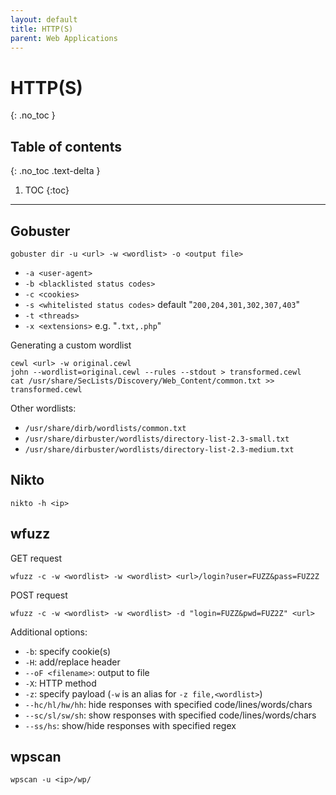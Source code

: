 ```yaml
---
layout: default
title: HTTP(S)
parent: Web Applications
---
```


# HTTP(S)
{: .no_toc }

## Table of contents
{: .no_toc .text-delta }

1. TOC
{:toc}

---

## Gobuster
```shell
gobuster dir -u <url> -w <wordlist> -o <output file>
```
- `-a <user-agent>`
- `-b <blacklisted status codes>`
- `-c <cookies>`
- `-s <whitelisted status codes>` default "`200,204,301,302,307,403`"
- `-t <threads>`
- `-x <extensions>` e.g. "`.txt,.php`"

Generating a custom wordlist
```shell
cewl <url> -w original.cewl
john --wordlist=original.cewl --rules --stdout > transformed.cewl
cat /usr/share/SecLists/Discovery/Web_Content/common.txt >> transformed.cewl
```

Other wordlists:
- `/usr/share/dirb/wordlists/common.txt`
- `/usr/share/dirbuster/wordlists/directory-list-2.3-small.txt`
- `/usr/share/dirbuster/wordlists/directory-list-2.3-medium.txt`

## Nikto
```shell
nikto -h <ip>
```

## wfuzz
GET request
```shell
wfuzz -c -w <wordlist> -w <wordlist> <url>/login?user=FUZZ&pass=FUZ2Z
```

POST request

```shell
wfuzz -c -w <wordlist> -w <wordlist> -d "login=FUZZ&pwd=FUZ2Z" <url>
```

Additional options:
- `-b`: specify cookie(s)
- `-H`: add/replace header
- `--oF <filename>`: output to file
- `-X`: HTTP method
- `-z`: specify payload (`-w` is an alias for `-z file,<wordlist>`)
- `--hc/hl/hw/hh`: hide responses with specified code/lines/words/chars
- `--sc/sl/sw/sh`: show responses with specified code/lines/words/chars
- `--ss/hs`: show/hide responses with specified regex

## wpscan
```shell
wpscan -u <ip>/wp/
```